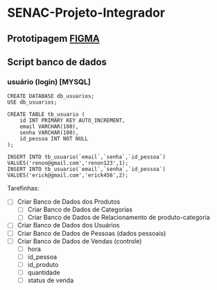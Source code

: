 # SENAC-Projeto-Integrador

## Prototipagem [FIGMA](https://www.figma.com/design/S5BcTuiYcDY9nhg4MLYlRg/Prototipagem-P.I---Doces-Lunares?node-id=0-1&t=YAZn5pAdM0LVGLr6-1)

## Script banco de dados

### usuário (login) [MYSQL]

``` 
CREATE DATABASE db_usuarios;
USE db_usuarios;
 
CREATE TABLE tb_usuario (
    id INT PRIMARY KEY AUTO_INCREMENT,
    email VARCHAR(100),
    senha VARCHAR(100),
    id_pessoa INT NOT NULL
);
 
INSERT INTO tb_usuario(`email`,`senha`,`id_pessoa`) VALUES('renon@gmail.com','renon123',1);
INSERT INTO tb_usuario(`email`,`senha`,`id_pessoa`) VALUES('erick@gmail.com','erick456',2);
```
Tarefinhas:
- [ ] Criar Banco de Dados dos Produtos
    - [ ] Criar Banco de Dados de Categorias 
    - [ ] Criar Banco de Dados de Relacionamento de produto-categoria 
- [ ] Criar Banco de Dados dos Usuários
- [ ] Criar Banco de Dados de Pessoas (dados pessoais)
- [ ] Criar Banco de Dados de Vendas (controle)
    - [ ] hora
    - [ ] id_pessoa
    - [ ] id_produto
    - [ ] quantidade
    - [ ] status de venda